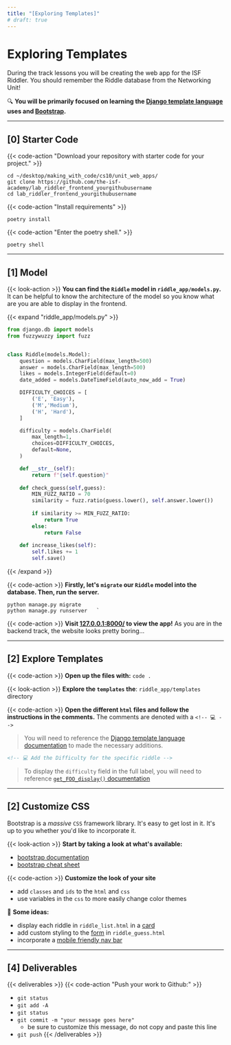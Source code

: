 ```yaml
---
title: "[Exploring Templates]"
# draft: true
---
```


# Exploring Templates

During the track lessons you will be creating the web app for the ISF Riddler. You should remember the Riddle database from the Networking Unit! 

🔍 **You will be primarily focused on learning the [Django template language](https://docs.djangoproject.com/en/4.1/ref/templates/language/) uses and [Bootstrap](https://getbootstrap.com/docs/5.0/layout/containers/).**

---


## [0] Starter Code

{{< code-action "Download your repository with starter code for your project." >}}

```shell
cd ~/desktop/making_with_code/cs10/unit_web_apps/
git clone https://github.com/the-isf-academy/lab_riddler_frontend_yourgithubusername
cd lab_riddler_frontend_yourgithubusername
```

{{< code-action "Install requirements" >}}
```shell
poetry install
```

{{< code-action "Enter the poetry shell." >}}
```shell
poetry shell
```



---


## [1] Model

{{< look-action >}} **You can find the `Riddle` model in `riddle_app/models.py`.** It can be helpful to know the architecture of the model so you know what are you are able to display in the frontend.

{{< expand "riddle_app/models.py" >}}

```python
from django.db import models
from fuzzywuzzy import fuzz


class Riddle(models.Model):
    question = models.CharField(max_length=500)
    answer = models.CharField(max_length=500)
    likes = models.IntegerField(default=0)
    date_added = models.DateTimeField(auto_now_add = True)

    DIFFICULTY_CHOICES = [
        ('E', 'Easy'),
        ('M','Medium'),
        ('H', 'Hard'),
    ]

    difficulty = models.CharField(
        max_length=1,
        choices=DIFFICULTY_CHOICES,
        default=None,
    )

    def __str__(self):
        return f"{self.question}"
    
    def check_guess(self,guess):
        MIN_FUZZ_RATIO = 70
        similarity = fuzz.ratio(guess.lower(), self.answer.lower())
        
        if similarity >= MIN_FUZZ_RATIO:
            return True
        else:
            return False
        
    def increase_likes(self):
        self.likes += 1
        self.save()
```

{{< /expand >}}

{{< code-action >}} **Firstly, let's `migrate` our `Riddle` model into the database. Then, run the server.**
```shell
python manage.py migrate
python manage.py runserver   `
```

{{< code-action >}} **Visit [127.0.0.1:8000/](http://127.0.0.1:8000/) to view the app!** As you are in the backend track, the website looks pretty boring...

---


## [2] Explore Templates

{{< code-action >}} **Open up the files with:** `code .`

{{< look-action >}} **Explore the `templates`  the**: `riddle_app/templates` directory 

{{< code-action >}} **Open the different `html` files and follow the instructions in the comments.** The comments are denoted with a `<!-- 💻 -->`
> You will need to reference the [Django template language documentation](https://docs.djangoproject.com/en/4.1/ref/templates/language/) to made the necessary additions. 
```html
<!-- 💻 Add the Difficulty for the specific riddle -->
```
> To display the `difficulty` field in the full label, you will need to reference [`get_FOO_display()` documentation](https://docs.djangoproject.com/en/4.1/ref/models/instances/#extra-instance-methods)


--- 

## [2] Customize CSS

Bootstrap is a *massive* `CSS` framework library. It's easy to get lost in it. It's up to you whether you'd like to incorporate it. 

{{< look-action >}} **Start by taking a look at what's available:** 
- [bootstrap documentation](https://getbootstrap.com/docs/5.0/layout/containers/)
- [bootstrap cheat sheet](https://getbootstrap.com/docs/5.0/examples/cheatsheet/)

{{< code-action >}} **Customize the look of your site**
- add `classes` and `ids` to the `html` and `css`
- use variables in the `css` to more easily change color themes

💭 **Some ideas:**
- display each riddle in `riddle_list.html` in a [card](https://getbootstrap.com/docs/5.0/components/card/)
- add custom styling to the [form](https://blog.logrocket.com/how-to-style-forms-with-css-a-beginners-guide/) in `riddle_guess.html`
- incorporate a [mobile friendly nav bar](https://getbootstrap.com/docs/5.0/components/navbar/)

---

## [4] Deliverables 

{{< deliverables >}}
{{< code-action "Push your work to Github:" >}}
- `git status`
- `git add -A`
- `git status`
- `git commit -m "your message goes here"`
    - be sure to customize this message, do not copy and paste this line
- `git push`
{{< /deliverables >}}
